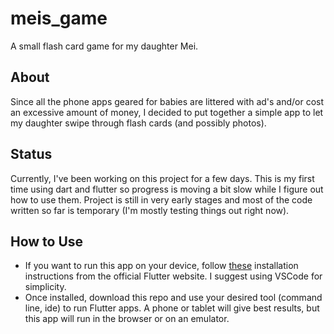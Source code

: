 # meis_game

A small flash card game for my daughter Mei.

## About

Since all the phone apps geared for babies are littered with ad's and/or cost an excessive amount of money, I decided to put together a simple app to let my daughter swipe through flash cards (and possibly photos).

## Status

Currently, I've been working on this project for a few days. This is my first time using dart and flutter so progress is moving a bit slow while I figure out how to use them. Project is still in very early stages and most of the code written so far is temporary (I'm mostly testing things out right now).

## How to Use

- If you want to run this app on your device, follow [these](https://flutter.dev/docs/get-started/install "Flutter | Install") installation instructions from the official Flutter website. I suggest using VSCode for simplicity.
- Once installed, download this repo and use your desired tool (command line, ide) to run Flutter apps. A phone or tablet will give best results, but this app will run in the browser or on an emulator.
